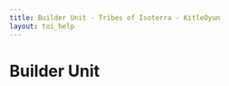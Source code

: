 ```yaml
---
title: Builder Unit - Tribes of Isoterra - KitleOyun
layout: toi_help
---
```


<h1 class="h1">Builder Unit</h1>
